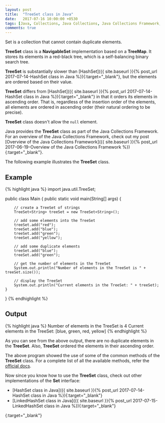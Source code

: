 ```yaml
---
layout: post
title:  "TreeSet class in Java"
date:   2017-07-16 10:00:00 +0530
tags: [Java, Collections, Java Collections, Java Collections Framework, Set, TreeMap, TreeSet, TreeSet class]
comments: true
---
```


Set is a collection that cannot contain duplicate elements. 

**TreeSet** class is a **NavigableSet** implementation based on a **TreeMap**. It stores its elements in a red-black tree, which is a self-balancing binary search tree. 

**TreeSet** is substantially slower than [HashSet]({{ site.baseurl }}{% post_url 2017-07-14-HashSet class in Java %}){:target="_blank"}, but the elements are ordered based on their value.

**TreeSet** differs from [HashSet]({{ site.baseurl }}{% post_url 2017-07-14-HashSet class in Java %}){:target="_blank"} in that it orders its elements in ascending order. That is, regardless of the insertion order of the elements, all elements are ordered in ascending order (their natural ordering to be precise).

**TreeSet** class doesn't allow the `null` element.

Java provides the **TreeSet** class as part of the Java Collections Framework. For an overview of the Java Collections Framework, check out my post [Overview of the Java Collections Framework]({{ site.baseurl }}{% post_url 2017-06-19-Overview of the Java Collections Framework %}){:target="_blank"}.

The following example illustrates the **TreeSet** class.

## Example

{% highlight java %}
import java.util.TreeSet;

public class Main {
    public static void main(String[] args) {

        // create a TreeSet of strings
        TreeSet<String> treeSet = new TreeSet<String>();

        // add some elements into the TreeSet
        treeSet.add("red");
        treeSet.add("blue");
        treeSet.add("green");
        treeSet.add("yellow");

        // add some duplicate elements
        treeSet.add("blue");
        treeSet.add("green");

        // get the number of elements in the TreeSet
        System.out.println("Number of elements in the TreeSet is " + treeSet.size());

        // display the TreeSet
        System.out.println("Current elements in the TreeSet: " + treeSet);
    }
}
{% endhighlight %}

## Output

{% highlight java %}
Number of elements in the TreeSet is 4
Current elements in the TreeSet: [blue, green, red, yellow]
{% endhighlight %}

As you can see from the above output, there are no duplicate elements in the **TreeSet**. Also, **TreeSet** ordered the elements in their ascending order.

The above program showed the use of some of the common methods of the **TreeSet** class. For a complete list of all the available methods, refer the [official docs].

Now since you know how to use the **TreeSet** class, check out other implementations of the **Set** interface:

* [HashSet class in Java]({{ site.baseurl }}{% post_url 2017-07-14-HashSet class in Java %}){:target="_blank"}
* [LinkedHashSet class in Java]({{ site.baseurl }}{% post_url 2017-07-15-LinkedHashSet class in Java %}){:target="_blank"}

[official docs]: https://docs.oracle.com/javase/9/docs/api/java/util/TreeSet.html
{:target="_blank"}

